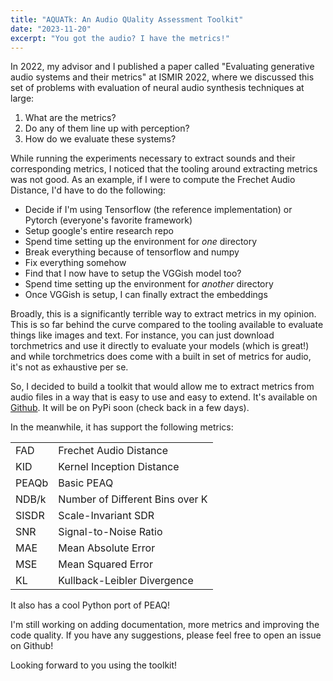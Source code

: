 ```yaml
---
title: "AQUATk: An Audio QUality Assessment Toolkit"
date: "2023-11-20"
excerpt: "You got the audio? I have the metrics!"
---
```



In 2022, my advisor and I published a paper called "Evaluating generative audio systems and their metrics" at ISMIR 2022, where we discussed this set of problems with evaluation of neural audio synthesis techniques at large: 

1. What are the metrics? 
2. Do any of them line up with perception? 
3. How do we evaluate these systems?

While running the experiments necessary to extract sounds and their corresponding metrics, I noticed that the tooling around extracting metrics was not good. As an example, if I were to compute the Frechet Audio Distance, I'd have to do the following: 

- Decide if I'm using Tensorflow (the reference implementation) or Pytorch (everyone's favorite framework)
- Setup google's entire research repo 
- Spend time setting up the environment for *one* directory
- Break everything because of tensorflow and numpy 
- Fix everything somehow
- Find that I now have to setup the VGGish model too? 
- Spend time setting up the environment for *another* directory
- Once VGGish is setup, I can finally extract the embeddings

Broadly, this is a significantly terrible way to extract metrics in my opinion. This is so far behind the curve compared to the tooling available to evaluate things like images and text. For instance, you can just download torchmetrics and use it directly to evaluate your models (which is great!) and while torchmetrics does come with a built in set of metrics for audio, it's not as exhaustive per se. 

So, I decided to build a toolkit that would allow me to extract metrics from audio files in a way that is easy to use and easy to extend. It's available on [Github](https://github.com/ashvala/AQUA-Tk). It will be on PyPi soon (check back in a few days). 

In the meanwhile, it has support the following metrics: 

|  |                     |
| ------ |---------------------------------|
| FAD | Frechet Audio Distance          |
| KID | Kernel Inception Distance       |
| PEAQb | Basic PEAQ                      |
| NDB/k | Number of Different Bins over K |
| SISDR | Scale-Invariant SDR             |
| SNR | Signal-to-Noise Ratio           |
| MAE | Mean Absolute Error             |
| MSE | Mean Squared Error              |
| KL | Kullback-Leibler Divergence     |

It also has a cool Python port of PEAQ! 

I'm still working on adding documentation, more metrics and improving the code quality. If you have any suggestions, please feel free to open an issue on Github!

Looking forward to you using the toolkit!